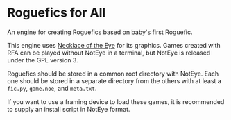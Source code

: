 # Roguefics for All
An engine for creating Roguefics based on baby's first Roguefic.

This engine uses [Necklace of the Eye](http://roguetemple.com/z/noteye/) for its graphics. Games created with RFA can be played without NotEye in a terminal, but NotEye is released under the GPL version 3.

Roguefics should be stored in a common root directory with NotEye. Each one should be stored in a separate directory from the others with at least a `fic.py`, `game.noe`, and `meta.txt`.

If you want to use a framing device to load these games, it is recommended to supply an install script in NotEye format.
